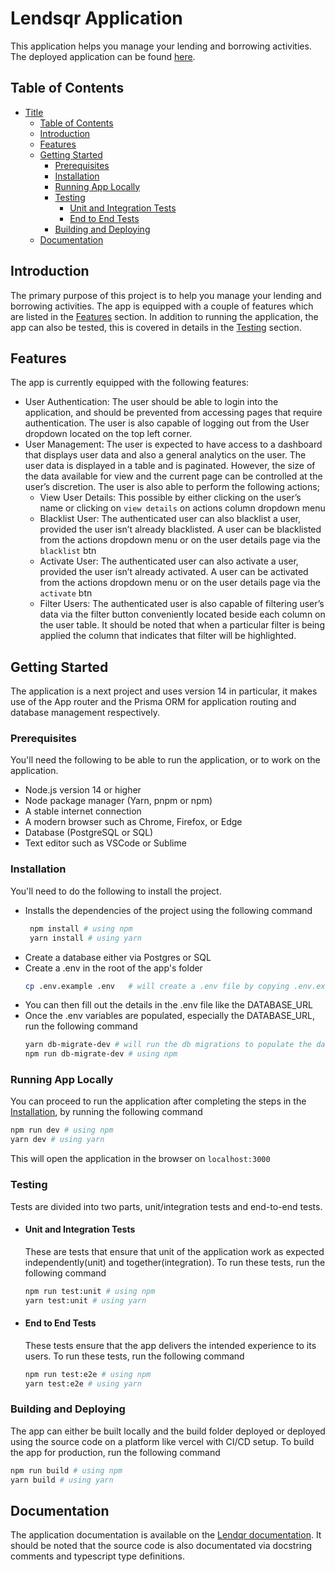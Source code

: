 # Lendsqr Application

This application helps you manage your lending and borrowing activities. The deployed application can be found [here](https://isaac-odeh-lendsqr-fe-test.vercel.app/).

## Table of Contents

- [Title](#lendsqr-application)
  - [Table of Contents](#table-of-contents)
  - [Introduction](#introduction)
  - [Features](#features)
  - [Getting Started](#getting-started)
    - [Prerequisites](#prerequisites)
    - [Installation](#installation)
    - [Running App Locally](#running-app-locally)
    - [Testing](#testing)
      - [Unit and Integration Tests](#unit-and-integration-tests)
      - [End to End Tests](#end-to-end-tests)
    - [Building and Deploying](#building-and-deploying)
  - [Documentation](#documentation)

## Introduction

The primary purpose of this project is to help you manage your lending and borrowing activities. The app is equipped with a couple of features which are listed in the [Features](#features) section. In addition to running the application, the app can also be tested, this is covered in details in the [Testing](#testing) section.

## Features

The app is currently equipped with the following features:

- User Authentication: The user should be able to login into the application, and should be prevented from accessing pages that require authentication. The user is also capable of logging out from the User dropdown located on the top left corner.
- User Management: The user is expected to have access to a dashboard that displays user data and also a general analytics on the user. The user data is displayed in a table and is paginated. However, the size of the data available for view and the current page can be controlled at the user’s discretion. The user is also able to perform the following actions;
  - View User Details: This possible by either clicking on the user’s name or clicking on `view details` on actions column dropdown menu
  - Blacklist User: The authenticated user can also blacklist a user, provided the user isn’t already blacklisted. A user can be blacklisted from the actions dropdown menu or on the user details page via the `blacklist` btn
  - Activate User: The authenticated user can also activate a user, provided the user isn’t already activated. A user can be activated from the actions dropdown menu or on the user details page via the `activate` btn
  - Filter Users: The authenticated user is also capable of filtering user’s data via the filter button conveniently located beside each column on the user table. It should be noted that when a particular filter is being applied the column that indicates that filter will be highlighted.

## Getting Started

The application is a next project and uses version 14 in particular, it makes use of the App router and the Prisma ORM for application routing and database management respectively.

### Prerequisites

You'll need the following to be able to run the application, or to work on the application.

- Node.js version 14 or higher
- Node package manager (Yarn, pnpm or npm)
- A stable internet connection
- A modern browser such as Chrome, Firefox, or Edge
- Database (PostgreSQL or SQL)
- Text editor such as VSCode or Sublime

### Installation

You'll need to do the following to install the project.

- Installs the dependencies of the project using the following command
  ```bash
   npm install # using npm
   yarn install # using yarn
  ```
- Create a database either via Postgres or SQL
- Create a .env in the root of the app's folder
  ```bash
  cp .env.example .env   # will create a .env file by copying .env.example
  ```
- You can then fill out the details in the .env file like the DATABASE_URL
- Once the .env variables are populated, especially the DATABASE_URL, run the following command
  ```bash
  yarn db-migrate-dev # will run the db migrations to populate the database
  npm run db-migrate-dev # using npm
  ```

### Running App Locally

You can proceed to run the application after completing the steps in the [Installation](#installation), by running the following command

```bash
npm run dev # using npm
yarn dev # using yarn
```

This will open the application in the browser on `localhost:3000`

### Testing

Tests are divided into two parts, unit/integration tests and end-to-end tests.

- #### Unit and Integration Tests
  These are tests that ensure that unit of the application work as expected independently(unit) and together(integration). To run these tests, run the following command
  ```bash
  npm run test:unit # using npm
  yarn test:unit # using yarn
  ```
- #### End to End Tests
  These tests ensure that the app delivers the intended experience to its users. To run these tests, run the following command
  ```bash
  npm run test:e2e # using npm
  yarn test:e2e # using yarn
  ```

### Building and Deploying

The app can either be built locally and the build folder deployed or deployed using the source code on a platform like vercel with CI/CD setup. To build the app for production, run the following command

```bash
npm run build # using npm
yarn build # using yarn
```

## Documentation

The application documentation is available on the [Lendqr documentation](https://carnation-bladder-b2b.notion.site/Lendsqr-Assessment-2be98206dfbd4b128b118d8516e26e2f?pvs=4). It should be noted that the source code is also documentated via docstring comments and typescript type definitions.
